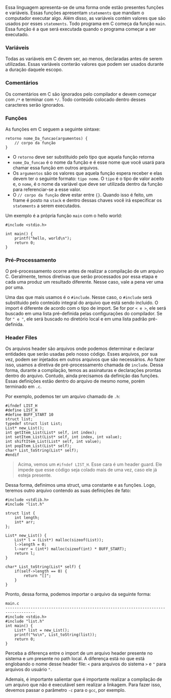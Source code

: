 Essa linguagem apresenta-se de uma forma onde estão presentes funções e variáveis. Essas funções apresentam `statements` que mandam o computador executar algo. Além disso, as variáveis contém valores que são usados por esses `statements`.
Todo programa em C começa da função `main`. Essa função é a que será executada quando o programa começar a ser executado.
### Variáveis
Todas as variáveis em C devem ser, ao menos, declaradas antes de serem utilizadas. Essas variáveis conterão valores que podem ser usados durante a duração daquele escopo.
### Comentários
Os comentários em C são ignorados pelo compilador e devem começar com `/*` e terminar com `*/`. Todo conteúdo colocado dentro desses caracteres serão ignorados.
### Funções
As funções em C seguem a seguinte sintaxe:
```
retorno nome_Da_funcao(argumentos) {
	// corpo da função
}
```
- O `retorno` deve ser substituido pelo tipo que aquela função retorna
- `nome_Da_funcao` é o nome da função e é esse nome que você usará para chamar essa função em outros arquivos.
- Os `argumentos` são os valores que aquela função espera receber e elas devem ter o seguinte formato: `tipo nome`. O `tipo` é o tipo de valor aceito e, o `nome`, é o nome da variável que deve ser utilizada dentro da função para referenciar-se a esse valor.
- O `// corpo da função` deve estar entre `{}`. Quando isso é feito, um frame é posto na `stack` e dentro dessas chaves você irá especificar os `statements` a serem executados.

Um exemplo é a própria função `main` com o hello world:

```
#include <stdio.h>

int main() {
    printf("hello, world\n");
    return 0;
}
```

### Pré-Processamento
O pré-processamento ocorre antes de realizar a compilação de um arquivo C. Geralmente, temos diretivas que serão processados por essa etapa e cada uma produz um resultado diferente. Nesse caso, vale a pena ver uma por uma.

Uma das que mais usamos é o `#include`. Nesse caso, o `#include` será substituido pelo conteúdo integral do arquivo que está sendo incluido. O import é diferente de acordo com o tipo de import. Se for por `< e >`, ele será buscado em uma lista pré-definida pelas configurações do compilador. Se for `" e "`, ele será buscado no diretório local e em uma lista padrão pré-definida.
### Header Files
Os arquivos header são arquivos onde podemos determinar e declarar entidades que serão usadas pelo nosso código. Esses arquivos, por sua vez, podem ser injetados em outros arquivos que são necessários. Ao fazer isso, usamos a diretiva de pré-processamento chamada de `include`. Dessa forma, durante a compilação, temos as assinaturas e declarações prontas dentro do arquivo. Contudo, ainda precisamos da definição das funções. Essas definições estão dentro do arquivo de mesmo nome, porém terminado em `.c`.

Por exemplo, podemos ter um arquivo chamado de `.h`:

```
#ifndef LIST_H
#define LIST_H
#define BUFF_START 10
struct list;
typedef struct list List;
List* new_List();
int getItem_List(List* self, int index);
int setItem_List(List* self, int index, int value);
int shiftItem_List(List* self, int value);
int popItem_List(List* self);
char* List_toString(List* self);
#endif
```

> Acima, vemos um `#ifndef LIST_H`. Esse cara é um header guard. Ele impede que esse código seja colado mais de uma vez, caso ele já esteja presente.

Dessa forma, definimos uma struct, uma constante e as funções. Logo, teremos outro arquivo contendo as suas definições de fato:

```
#include <stdlib.h>
#include "list.h"

struct list {
    int length;
    int* arr;
};

List* new_List() {
    List* l = (List*) malloc(sizeof(List));
    l->length = 0;
    l->arr = (int*) malloc(sizeof(int) * BUFF_START);
    return l;
}

char* List_toString(List* self) {
    if(self->length == 0) {
        return "[]";
    }
}
```

Pronto, dessa forma, podemos importar o arquivo da seguinte forma:

```
main.c
-----------------------------------------------------------------------------------
#include <stdio.h>
#include "list.h"
int main() {
    List* list = new_List();
    printf("%s\n", List_toString(list));
    return 0;
}
```

Perceba a diferença entre o import de um arquivo header presente no sistema e um presente no path local. A diferença está no que está englobando o nome desse header file: `<` para arquivos do sistema `>` e `"` para arquivos do usuário `"`.

Ademais, é importante salientar que é importante realizar a compilação de um arquivo que não é executável sem realizar a linkagem. Para fazer isso, devemos passar o parâmetro `-c` para o `gcc`, por exemplo.
